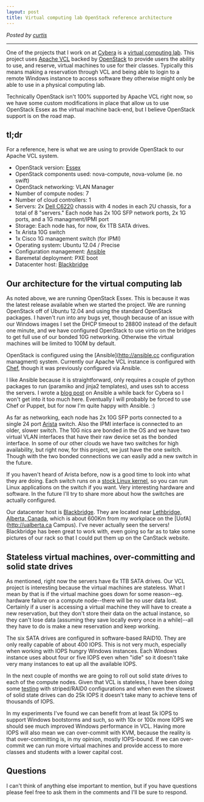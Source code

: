 ```yaml
---
layout: post
title: Virtual computing lab OpenStack reference architecture
---
```

*Posted by [curtis](http://serverascode.com)*

*****


One of the projects that I work on at [Cybera](http://cybera.ca) is a [virtual computing lab](http://www.cybera.ca/projects/virtual-computing-lab). This project uses [Apache VCL](https://cwiki.apache.org/VCL/) backed by [OpenStack](http://openstack.org) to provide users the ability to use, and reserve, virtual machines to use for their classes. Typically this means making a reservation through VCL and being able to login to a remote Windows instance to access software they otherwise might only be able to use in a physical computing lab.

Technically OpenStack isn't 100% supported by Apache VCL right now, so we have some custom modifications in place that allow us to use OpenStack Essex as the virtual machine back-end, but I believe OpenStack support is on the road map.

## tl;dr

For a reference, here is what we are using to provide OpenStack to our Apache VCL system.

- OpenStack version: [Essex](http://www.openstack.org/software/essex/)
- OpenStack components used: nova-compute, nova-volume (ie. no swift)
- OpenStack networking: VLAN Manager
- Number of compute nodes: 7
- Number of cloud controllers: 1
- Servers: 2x [Dell C6220](http://www.dell.com/us/enterprise/p/poweredge-c6220/pd) chassis with 4 nodes in each 2U chassis, for a total of 8 "servers." Each node has 2x 10G SFP network ports, 2x 1G ports, and a 1G managment/IPMI port
- Storage: Each node has, for now, 6x 1TB SATA drives. 
- 1x Arista 10G switch
- 1x Cisco 1G management switch (for IPMI)
- Operating system: Ubuntu 12.04 / Precise
- Configuration management: [Ansible](http://ansible.cc)
- Baremetal deployment: PXE boot
- Datacenter host: [Blackbridge](http://www.blackbridge.com)

## Our architecture for the virtual computing lab

As noted above, we are running OpenStack Essex. This is because it was the latest release available when we started the project. We are running OpenStack off of Ubuntu 12.04 and using the standard OpenStack packages. I haven't run into any bugs yet, though because of an issue with our Windows images I set the DHCP timeout to 28800 instead of the default one minute, and we have configured OpenStack to use virtio on the bridges to get full use of our bonded 10G networking. Otherwise the virtual machines will be limited to 100M by default.

OpenStack is configured using the [Ansible](http://ansible.cc configuration managment) system. Currently our Apache VCL instance is configured with [Chef](http://wiki.opscode.com/display/chef/Home), though it was previously configured via Ansible.

I like Ansible because it is straightforward, only requires a couple of python packages to run (paramiko and jinja2 templates), and uses ssh to access the servers. I wrote a [blog post](http://www.cybera.ca/tech-radar/first-look-ansible) on Ansible a while back for Cybera so I won't get into it too much here. Eventually I will probably be forced to use Chef or Puppet, but for now I'm quite happy with Ansible. :)

As far as networking, each node has 2x 10G SFP ports connected to a single 24 port [Arista](http://www.aristanetworks.com/) switch. Also the IPMI interface is connected to an older, slower switch. The 10G nics are bonded in the OS and we have two virtual VLAN interfaces that have their raw device set as the bonded interface. In some of our other clouds we have two switches for high availability, but right now, for this project, we just have the one switch. Though with the two bonded connections we can easily add a new switch in the future. 

If you haven't heard of Arista before, now is a good time to look into what they are doing. Each switch runs on a [stock Linux kernel](http://en.wikipedia.org/wiki/Arista_Networks#Extensible_Operating_System), so you can run Linux applications on the switch if you want. Very interesting hardware and software. In the future I'll try to share more about how the switches are actually configured.

Our datacenter host is [Blackbridge](http://www.blackbridge.com/). They are located near [Lethbridge, Alberta, Canada](http://blackbridgenetworks.com/location.html), which is about 600Km from my workplace on the [UofA](http://ualberta.ca Campus). I've never actually seen the servers! Blackbridge has been great to work with, even going so far as to take some pictures of our rack so that I could put them up on the CanStack website.

## Stateless virtual machines, over-committing and solid state drives

As mentioned, right now the servers have 6x 1TB SATA drives. Our VCL project is interesting because the virtual machines are stateless. What I mean by that is if the virtual machine goes down for some reason--eg. hardware failure on a compute node--there will be no user data lost. Certainly if a user is accessing a virtual machine they will have to create a new reservation, but they don't store their data on the actual instance, so they can't lose data (assuming they save locally every once in a while)--all they have to do is make a new reservation and keep working.

The six SATA drives are configured in software-based RAID10. They are only really capable of about 400 IOPS. This is not very much, especially when working with IOPS hungry Windows instances. Each Windows instance uses about four or five IOPS even when "idle" so it doesn't take very many instances to eat up all the available IOPS.

In the next couple of months we are going to roll out solid state drives to each of the compute nodes. Given that VCL is stateless, I have been doing some [testing](http://www.cybera.ca/tech-radar/performance-testing-solid-state-drives) with striped/RAID0 configurations and when even the slowest of solid state drives can do 25k IOPS it doesn't take many to achieve tens of thousands of IOPS. 

In my experiments I've found we can benefit from at least 5k IOPS to support Windows bootstorms and such, so with 10x or 100x more IOPS we should see much improved Windows performance in VCL. Having more IOPS will also mean we can over-commit with KVM, because the reality is that over-committing is, in my opinion, mostly IOPS-bound. If we can over-commit we can run more virtual machines and provide access to more classes and students with a lower capital cost.

## Questions

I can't think of anything else important to mention, but if you have questions please feel free to ask them in the comments and I'll be sure to respond.